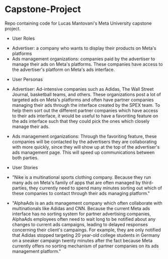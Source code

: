 # Capstone-Project
Repo containing code for Lucas Mantovani's Meta University capstone project.

* User Roles

- Advertiser: a company who wants to display their products on Meta's platforms
- Ads management organizations: companies paid by the advertiser to manage their ads on Meta's platforms. These companies have access to 
the advertiser's platform on Meta's ads interface.

* User Personas

- Advertiser: Ad-intensive companies such as Adidas, The Wall Street Journal, basketball teams, and others. These organizations post a lot
of targeted ads on Meta's platforms and often have partner companies managing their ads through the interface created by the SPEX team.
To help them sort out the different partner companies which have access to their ads interface, it would be useful to have a favoriting feature on the
ads interface such that they could pick the ones which closely manage their ads. 

- Ads management organizations: Through the favoriting feature, these companies will be contacted by the advertisers they are collaborating with 
more quickly, since they will show up at the top of the advertiser's ads management page. This will speed up communications between both parties. 

* User Stories

- "Nike is a multinational sports clothing company. Because they run many ads on Meta's family of apps that are often managed by third-parties, 
they currently need to spend many minutes sorting out which of these companies to contact through their ads managing platform."

- "AlphaAds is an ads management company which often collaborate with multinationals like Adidas and CNN. Because the current Meta ads interface 
has no sorting system for partner advertising companies, AlphaAds employees often need to wait long to be notified about any changes to current ads campaigns, leading to delayed responses concerning their client's campaings. For example, they are only notified that Adidas stopped targeting 20 year-old
college students in Germany on a sneaker campaign twenty minutes after the fact because Meta currently offers no sorting mechanism of partner companies on its ads management platform."
